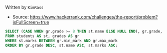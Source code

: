 Written by `KimRass`



- Source: https://www.hackerrank.com/challenges/the-report/problem?isFullScreen=true
```sql
SELECT (CASE WHEN gr.grade >= 8 THEN st.name ELSE NULL END), gr.grade, st.marks
FROM students AS st, grades AS gr
WHERE st.marks BETWEEN gr.min_mark AND gr.max_mark
ORDER BY gr.grade DESC, st.name ASC, st.marks ASC;
```